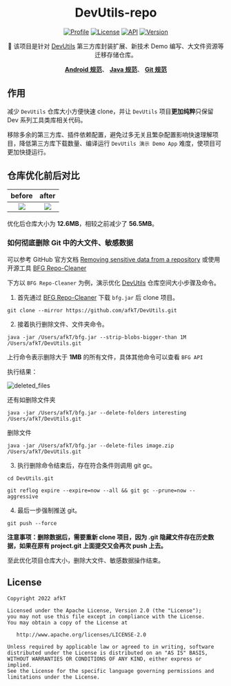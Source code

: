
<h1 align="center">DevUtils-repo</h1>

<p align="center">
<a href="https://github.com/afkT"><img alt="Profile" src="https://img.shields.io/badge/GitHub-afkT-orange.svg"/></a>
<a href="https://github.com/afkT/DevUtils-repo/blob/master/LICENSE"><img alt="License" src="https://img.shields.io/badge/License-Apache%202.0-blue.svg"/></a>
<a href="https://android-arsenal.com/api?level=14"><img alt="API" src="https://img.shields.io/badge/API-14%2B-brightgreen.svg?style=flat"/></a>
<a href="https://search.maven.org/search?q=io.github.afkt"><img alt="Version" src="https://img.shields.io/badge/Maven-Dev-5776E0.svg"/></a>
</p>

<p align="center">
🐝 该项目是针对 <a href="https://github.com/afkT/DevUtils">DevUtils</a> 第三方库封装扩展、新技术 Demo 编写、大文件资源等迁移存储仓库。
</p>

<p align="center">
<b><a href="https://github.com/afkT/DevUtils/blob/master/README/android_standard.md">Android 规范</a></b>、
<b><a href="https://github.com/afkT/DevUtils/blob/master/README/java_standard.md">Java 规范</a></b>、
<b><a href="https://github.com/afkT/DevUtils/blob/master/README/git_standard.md">Git 规范</a></b>
</p>


## 作用

减少 `DevUtils` 仓库大小方便快速 clone，并让 `DevUtils` 项目**更加纯粹**只保留 Dev 系列工具类库相关代码。

移除多余的第三方库、插件依赖配置，避免过多无关且繁杂配置影响快速理解项目，降低第三方库下载数量、编译运行 `DevUtils 演示 Demo App` 难度，使项目可更加快捷运行。


## 仓库优化前后对比

| before | after |
|:-:|:-:|
| ![][repositories_before] | ![][repositories_after] |

优化后仓库大小为 **12.6MB**，相较之前减少了 **56.5MB**。

### 如何彻底删除 Git 中的大文件、敏感数据

可以参考 GitHub 官方文档 [Removing sensitive data from a repository][Removing sensitive data from a repository]
或使用开源工具 [BFG Repo-Cleaner][BFG Repo-Cleaner]

下方以 `BFG Repo-Cleaner` 为例，演示优化 [DevUtils][DevUtils] 仓库空间大小步骤及命令。

1. 首先通过 [BFG Repo-Cleaner][BFG Repo-Cleaner] 下载 `bfg.jar` 后 clone 项目。

```gitexclude
git clone --mirror https://github.com/afkT/DevUtils.git
```

2. 接着执行删除文件、文件夹命令。

```gitexclude
java -jar /Users/afkT/bfg.jar --strip-blobs-bigger-than 1M /Users/afkT/DevUtils.git
```

上行命令表示删除大于 **1MB** 的所有文件，具体其他命令可以查看 `BFG API`

执行结果：

![deleted_files][deleted_files]

还有如删除文件夹

```gitexclude
java -jar /Users/afkT/bfg.jar --delete-folders interesting /Users/afkT/DevUtils.git
```

删除文件

```gitexclude
java -jar /Users/afkT/bfg.jar --delete-files image.zip /Users/afkT/DevUtils.git
```

3. 执行删除命令结束后，存在符合条件则调用 git gc。

```gitexclude
cd DevUtils.git
```

```gitexclude
git reflog expire --expire=now --all && git gc --prune=now --aggressive
```

4. 最后一步强制推送 git。

```gitexclude
git push --force
```


**注意事项：删除数据后，需要重新 clone 项目，因为 .git 隐藏文件存在历史数据，如果在原有 project.git 上面提交又会再次 push 上去。**

至此优化项目仓库大小，删除大文件、敏感数据操作结束。


## License

    Copyright 2022 afkT

    Licensed under the Apache License, Version 2.0 (the "License");
    you may not use this file except in compliance with the License.
    You may obtain a copy of the License at

       http://www.apache.org/licenses/LICENSE-2.0

    Unless required by applicable law or agreed to in writing, software
    distributed under the License is distributed on an "AS IS" BASIS,
    WITHOUT WARRANTIES OR CONDITIONS OF ANY KIND, either express or implied.
    See the License for the specific language governing permissions and
    limitations under the License.





[DevUtils]: https://github.com/afkT/DevUtils
[repositories_before]: https://github.com/afkT/DevUtils-repo/raw/main/art/git_delete/repositories_before.png
[repositories_after]: https://github.com/afkT/DevUtils-repo/raw/main/art/git_delete/repositories_after.png
[deleted_files]: https://github.com/afkT/DevUtils-repo/raw/main/art/git_delete/deleted_files.png
[BFG Repo-Cleaner]: https://rtyley.github.io/bfg-repo-cleaner
[Removing sensitive data from a repository]: https://docs.github.com/cn/authentication/keeping-your-account-and-data-secure/removing-sensitive-data-from-a-repository